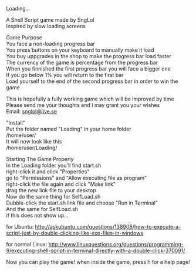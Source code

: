 Loading...

A Shell Script game made by SngLol	
Inspired by slow loading screens

Game Purpose	
You face a non-loading progress bar		
You press buttons on your keyboard to manually make it load		
You buy uppgrades in the shop to make the progress bar load faster	
The currency of the game is percentage from the progress bar	
When you finnished the first progress bar you will face a bigger one	
If you go below 1% you will return to the first bar		
Load yourself to the end of the second progress bar in order to win the game	

This is hopefully a fully working game which will be improved by time		
Please send me your thoughts and I may grant you your wishes	
Email: snglol@live.se

"Install"		
Put the folder named "Loading" in your home folder	
/home/user/		
It will now look like this	
/home/user/Loading/		

Starting The Game Properly	
In the Loading folder you'll find start.sh	
right-click it and click "Properties"		
go to "Permissions" and "Allow executing file as program"		
right-click the file again and click "Make link"	
drag the new link file to your desktop	
Now do the same thing for SelfLoad.sh		
Dubble-click the start.sh link file and choose "Run in Terminal"	
And the same for SelfLoad.sh	
if this does not show up...		

for Ubuntu: http://askubuntu.com/questions/138908/how-to-execute-a-script-just-by-double-clicking-like-exe-files-in-windows

for normal Linux: http://www.linuxquestions.org/questions/programming-9/executing-shell-script-in-terminal-directly-with-a-double-click-370091/

Now you can play the game!
when inside the game, press h for a help page!
